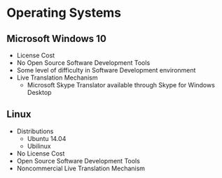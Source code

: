 # Operating Systems

## Microsoft Windows 10

- License Cost
- No Open Source Software Development Tools
- Some level of difficulty in Software Development environment
- Live Translation Mechanism
  - Microsoft Skype Translator available through Skype for Windows Desktop

## Linux

- Distributions
  - Ubuntu 14.04
  - Ubilinux
- No License Cost
- Open Source Software Development Tools
- Noncommercial Live Translation Mechanism
